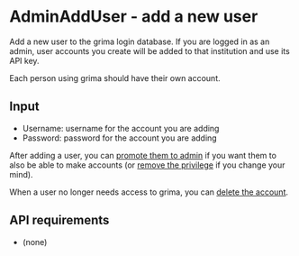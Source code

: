 # AdminAddUser - add a new user

Add a new user to the grima login database. If you are
logged in as an admin, user accounts you create will be
added to that institution and use its API key.

Each person using grima should have their own account.

## Input
* Username: username for the account you are adding
* Password: password for the account you are adding

After adding a user, you can 
[promote them to admin](../AdminAdminUser/AdminAdminUser.html)
if you want them to also be able to make accounts
(or 
[remove the privilege](../AdminDemoteUser/AdminDemoteUser.html)
if you change your mind).

When a user no longer needs access to grima, you can
[delete the account](../AdminDeleteUser/AdminDeleteUser.html).

## API requirements
* (none)
